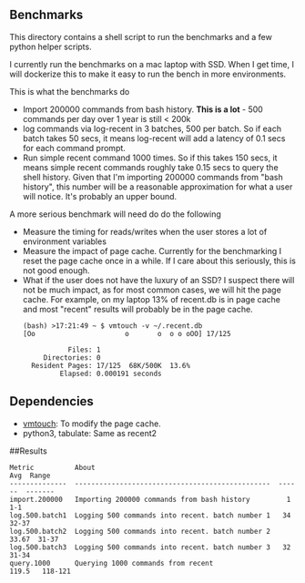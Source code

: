## Benchmarks

This directory contains a shell script to run the benchmarks and a few python helper scripts.

I currently run the benchmarks on a mac laptop with SSD. When I get time, I will dockerize this
to make it easy to run the bench in more environments.

This is what the benchmarks do
- Import 200000 commands from bash history. **This is a lot** - 500 commands per day over 1 year is still < 200k
- log commands via log-recent in 3 batches, 500 per batch. So if each batch takes 50 secs, it
  means log-recent will add a latency of 0.1 secs for each command prompt.
- Run simple recent command 1000 times. So if this takes 150 secs, it means simple recent commands
  roughly take 0.15 secs to query the shell history. Given that I'm importing 200000 commands from "bash history",
  this number will be a reasonable approximation for what a user will notice. It's probably an upper bound.


A more serious benchmark will need do do the following
- Measure the timing for reads/writes when the user stores a lot of environment variables
- Measure the impact of page cache. Currently for the benchmarking I reset the page cache once in
  a while. If I care about this seriously, this is not good enough.
- What if the user does not have the luxury of an SSD? I suspect there will not be much impact, as for most common
  cases, we will hit the page cache. For example, on my laptop 13% of recent.db is in page cache and most "recent"
  results will probably be in the page cache.  
  ```
  (bash) >17:21:49 ~ $ vmtouch -v ~/.recent.db
  [Oo                      o       o  o o oOO] 17/125
  
             Files: 1
       Directories: 0
    Resident Pages: 17/125  68K/500K  13.6%
           Elapsed: 0.000191 seconds

    ```

## Dependencies
- [vmtouch](https://hoytech.com/vmtouch/): To modify the page cache.
- python3, tabulate: Same as recent2 
  
##Results

```
Metric          About                                                Avg  Range
--------------  ------------------------------------------------  ------  -------
import.200000   Importing 200000 commands from bash history         1     1-1
log.500.batch1  Logging 500 commands into recent. batch number 1   34     32-37
log.500.batch2  Logging 500 commands into recent. batch number 2   33.67  31-37
log.500.batch3  Logging 500 commands into recent. batch number 3   32     31-34
query.1000      Querying 1000 commands from recent                119.5   118-121

```
